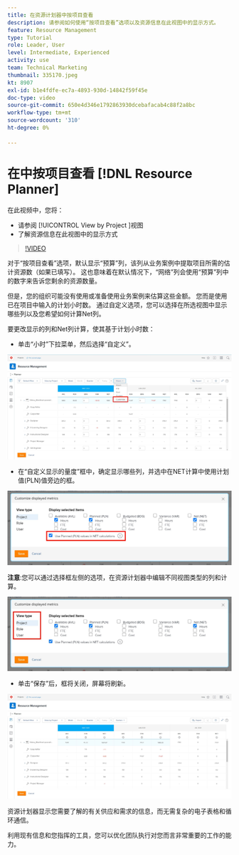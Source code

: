 ```yaml
---
title: 在资源计划器中按项目查看
description: 请参阅如何使用“按项目查看”选项以及资源信息在此视图中的显示方式。
feature: Resource Management
type: Tutorial
role: Leader, User
level: Intermediate, Experienced
activity: use
team: Technical Marketing
thumbnail: 335170.jpeg
kt: 8907
exl-id: b1e4fdfe-ec7a-4893-930d-14842f59f45e
doc-type: video
source-git-commit: 650e4d346e1792863930dcebafacab4c88f2a8bc
workflow-type: tm+mt
source-wordcount: '310'
ht-degree: 0%

---
```


# 在中按项目查看 [!DNL Resource Planner]

在此视频中，您将：

* 请参阅 [!UICONTROL View by Project ]视图
* 了解资源信息在此视图中的显示方式

>[!VIDEO](https://video.tv.adobe.com/v/335170/?quality=12&learn=on)

对于“按项目查看”选项，默认显示“预算”列，该列从业务案例中提取项目所需的估计资源数（如果已填写）。 这也意味着在默认情况下，“网络”列会使用“预算”列中的数字来告诉您剩余的资源数量。

但是，您的组织可能没有使用或准备使用业务案例来估算这些金额。 您而是使用已在项目中输入的计划小时数。 通过自定义选项，您可以选择在所选视图中显示哪些列以及您希望如何计算Net列。

要更改显示的列和Net列计算，使其基于计划小时数：

* 单击“小时”下拉菜单，然后选择“自定义”。

![下拉菜单中的自定义选项](assets/NetHours01.png)

* 在“自定义显示的量度”框中，确定显示哪些列，并选中在NET计算中使用计划值(PLN)值旁边的框。

![在NET计算选项中使用计划值](assets/NetHours02.png)

**注意**:您可以通过选择框左侧的选项，在资源计划器中编辑不同视图类型的列和计算。

![视图类型选项](assets/NetHours03.jpg)

* 单击“保存”后，框将关闭，屏幕将刷新。

![资源规划工具](assets/NetHours04.jpg)

资源计划器显示您需要了解的有关供应和需求的信息，而无需复杂的电子表格和循环通信。

利用现有信息和您指挥的工具，您可以优化团队执行对您而言非常重要的工作的能力。
